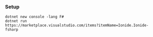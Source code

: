 
### Setup
`dotnet new console -lang F#`  
`dotnet run`  
`https://marketplace.visualstudio.com/items?itemName=Ionide.Ionide-fsharp`    

